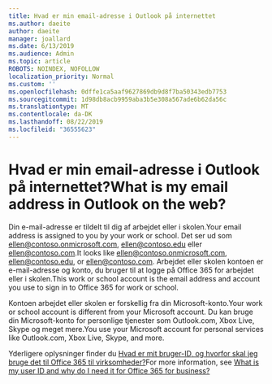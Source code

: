 ```yaml
---
title: Hvad er min email-adresse i Outlook på internettet
ms.author: daeite
author: daeite
manager: joallard
ms.date: 6/13/2019
ms.audience: Admin
ms.topic: article
ROBOTS: NOINDEX, NOFOLLOW
localization_priority: Normal
ms.custom: ''
ms.openlocfilehash: 0dffe1ca5aaf9627869db9d8f7ba50343edb7753
ms.sourcegitcommit: 1d98db8acb9959aba3b5e308a567ade6b62da56c
ms.translationtype: MT
ms.contentlocale: da-DK
ms.lasthandoff: 08/22/2019
ms.locfileid: "36555623"
---
```

# <a name="what-is-my-email-address-in-outlook-on-the-web"></a><span data-ttu-id="25de6-102">Hvad er min email-adresse i Outlook på internettet?</span><span class="sxs-lookup"><span data-stu-id="25de6-102">What is my email address in Outlook on the web?</span></span>

<span data-ttu-id="25de6-103">Din e-mail-adresse er tildelt til dig af arbejdet eller i skolen.</span><span class="sxs-lookup"><span data-stu-id="25de6-103">Your email address is assigned to you by your work or school.</span></span> <span data-ttu-id="25de6-104">Det ser ud som ellen@contoso.onmicrosoft.com, ellen@contoso.edu eller ellen@contoso.com.</span><span class="sxs-lookup"><span data-stu-id="25de6-104">It looks like ellen@contoso.onmicrosoft.com, ellen@contoso.edu, or ellen@contoso.com.</span></span> <span data-ttu-id="25de6-105">Arbejdet eller skolen kontoen er e-mail-adresse og konto, du bruger til at logge på Office 365 for arbejdet eller i skolen.</span><span class="sxs-lookup"><span data-stu-id="25de6-105">This work or school account is the email address and account you use to sign in to Office 365 for work or school.</span></span>

<span data-ttu-id="25de6-106">Kontoen arbejdet eller skolen er forskellig fra din Microsoft-konto.</span><span class="sxs-lookup"><span data-stu-id="25de6-106">Your work or school account is different from your Microsoft account.</span></span> <span data-ttu-id="25de6-107">Du kan bruge din Microsoft-konto for personlige tjenester som Outlook.com, Xbox Live, Skype og meget mere.</span><span class="sxs-lookup"><span data-stu-id="25de6-107">You use your Microsoft account for personal services like Outlook.com, Xbox Live, Skype, and more.</span></span>

<span data-ttu-id="25de6-108">Yderligere oplysninger finder du [Hvad er mit bruger-ID, og hvorfor skal jeg bruge det til Office 365 til virksomheder?](https://support.office.com/article/37da662b-5da6-4b56-a091-2731b2ecc8b4)</span><span class="sxs-lookup"><span data-stu-id="25de6-108">For more information, see [What is my user ID and why do I need it for Office 365 for business?](https://support.office.com/article/37da662b-5da6-4b56-a091-2731b2ecc8b4)</span></span>